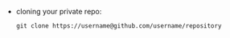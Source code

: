 

- cloning your private repo:

          
      git clone https://username@github.com/username/repository
